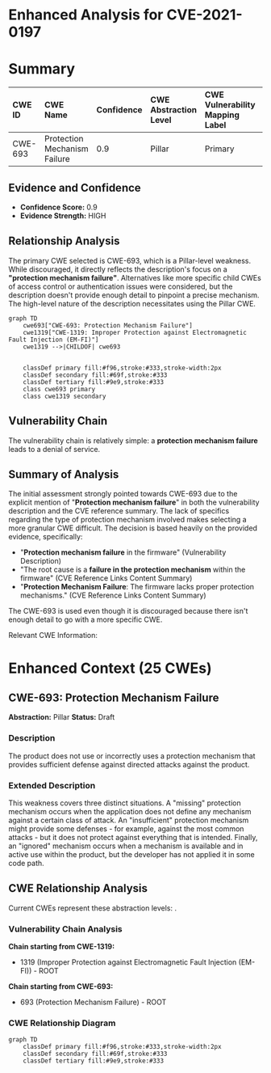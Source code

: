 # Enhanced Analysis for CVE-2021-0197

# Summary
| CWE ID  | CWE Name                                               | Confidence | CWE Abstraction Level | CWE Vulnerability Mapping Label | CWE-Vulnerability Mapping Notes |
| :-------- | :----------------------------------------------------- | :--------- | :---------------------- | :------------------------------ | :------------------------------ |
| CWE-693   | Protection Mechanism Failure                           | 0.9        | Pillar                  | Primary                         | Discouraged                   |

## Evidence and Confidence

*   **Confidence Score:** 0.9
*   **Evidence Strength:** HIGH

## Relationship Analysis
The primary CWE selected is CWE-693, which is a Pillar-level weakness. While discouraged, it directly reflects the description's focus on a **"protection mechanism failure"**. Alternatives like more specific child CWEs of access control or authentication issues were considered, but the description doesn't provide enough detail to pinpoint a precise mechanism. The high-level nature of the description necessitates using the Pillar CWE.

```mermaid
graph TD
    cwe693["CWE-693: Protection Mechanism Failure"]
    cwe1319["CWE-1319: Improper Protection against Electromagnetic Fault Injection (EM-FI)"]
    cwe1319 -->|CHILDOF| cwe693
    

    classDef primary fill:#f96,stroke:#333,stroke-width:2px
    classDef secondary fill:#69f,stroke:#333
    classDef tertiary fill:#9e9,stroke:#333
    class cwe693 primary
    class cwe1319 secondary
```

## Vulnerability Chain
The vulnerability chain is relatively simple: a **protection mechanism failure** leads to a denial of service.

## Summary of Analysis
The initial assessment strongly pointed towards CWE-693 due to the explicit mention of "**Protection mechanism failure**" in both the vulnerability description and the CVE reference summary. The lack of specifics regarding the type of protection mechanism involved makes selecting a more granular CWE difficult. The decision is based heavily on the provided evidence, specifically:

*   "**Protection mechanism failure** in the firmware" (Vulnerability Description)
*   "The root cause is a **failure in the protection mechanism** within the firmware" (CVE Reference Links Content Summary)
*   "**Protection Mechanism Failure**: The firmware lacks proper protection mechanisms." (CVE Reference Links Content Summary)

The CWE-693 is used even though it is discouraged because there isn't enough detail to go with a more specific CWE.

Relevant CWE Information:

# Enhanced Context (25 CWEs)

## CWE-693: Protection Mechanism Failure
**Abstraction:** Pillar
**Status:** Draft

### Description
The product does not use or incorrectly uses a protection mechanism that provides sufficient defense against directed attacks against the product.

### Extended Description
This weakness covers three distinct situations. A "missing" protection mechanism occurs when the application does not define any mechanism against a certain class of attack. An "insufficient" protection mechanism might provide some defenses - for example, against the most common attacks - but it does not protect against everything that is intended. Finally, an "ignored" mechanism occurs when a mechanism is available and in active use within the product, but the developer has not applied it in some code path.


## CWE Relationship Analysis

Current CWEs represent these abstraction levels: .


### Vulnerability Chain Analysis

**Chain starting from CWE-1319:**
- 1319 (Improper Protection against Electromagnetic Fault Injection (EM-FI)) - ROOT


**Chain starting from CWE-693:**
- 693 (Protection Mechanism Failure) - ROOT



### CWE Relationship Diagram

```mermaid
graph TD
    classDef primary fill:#f96,stroke:#333,stroke-width:2px
    classDef secondary fill:#69f,stroke:#333
    classDef tertiary fill:#9e9,stroke:#333
```